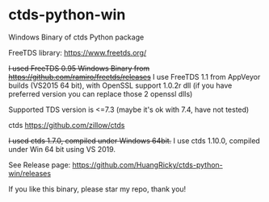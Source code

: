 # ctds-python-win
Windows Binary of ctds Python package

FreeTDS library: https://www.freetds.org/

~~I used FreeTDS 0.95 Windows Binary from https://github.com/ramiro/freetds/releases~~
I use FreeTDS 1.1 from AppVeyor builds (VS2015 64 bit), with OpenSSL support 1.0.2r dll (if you have preferred version you can replace those 2 openssl dlls)

Supported TDS version is <=7.3 (maybe it's ok with 7.4, have not tested)

ctds https://github.com/zillow/ctds

~~I used ctds 1.7.0, compiled under Windows 64bit.~~
I use ctds 1.10.0, compiled under Win 64 bit using VS 2019.


See Release page:
https://github.com/HuangRicky/ctds-python-win/releases

If you like this binary, please star my repo, thank you!
